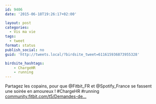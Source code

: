 ```yaml
---
id: 9406
date: '2015-06-18T19:26:17+02:00'

layout: post
categories:
  - Vis ma vie
tags:
  - tweet
format: status
publish_social: no
guid: 'http://tweets.local/?birdsite_tweet=611615936873955328'

birdsite_hashtags:
    - ChargeHR
    - running
---
```


Partagez les copains, pour que @Fitbit\_FR et @Spotify\_France se fassent une soirée en amoureux ! #ChargeHR #running [community.fitbit.com/t5/Demandes-de…](https://community.fitbit.com/t5/Demandes-de-Fonctionnalit%C3%A9s/Fitbit-et-Spotify-Running/idi-p/832774)